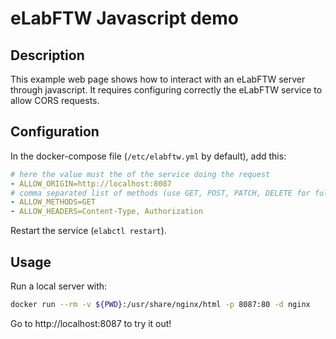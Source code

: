 # eLabFTW Javascript demo

## Description

This example web page shows how to interact with an eLabFTW server through javascript. It requires configuring correctly the eLabFTW service to allow CORS requests.

## Configuration
In the docker-compose file (`/etc/elabftw.yml` by default), add this:

~~~yaml
# here the value must the of the service doing the request
- ALLOW_ORIGIN=http://localhost:8087
# comma separated list of methods (use GET, POST, PATCH, DELETE for full api access)
- ALLOW_METHODS=GET
- ALLOW_HEADERS=Content-Type, Authorization
~~~

Restart the service (`elabctl restart`).

## Usage

Run a local server with:

~~~bash
docker run --rm -v ${PWD}:/usr/share/nginx/html -p 8087:80 -d nginx
~~~

Go to http://localhost:8087 to try it out!

